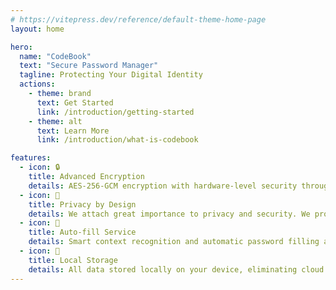 ```yaml
---
# https://vitepress.dev/reference/default-theme-home-page
layout: home

hero:
  name: "CodeBook"
  text: "Secure Password Manager"
  tagline: Protecting Your Digital Identity
  actions:
    - theme: brand
      text: Get Started
      link: /introduction/getting-started
    - theme: alt
      text: Learn More
      link: /introduction/what-is-codebook

features:
  - icon: 🔒
    title: Advanced Encryption
    details: AES-256-GCM encryption with hardware-level security through Android KeyStore system
  - icon: 🎯
    title: Privacy by Design
    details: We attach great importance to privacy and security. We promise not to collect any personal information, upload any data, or engage in any online communication
  - icon: 🔄
    title: Auto-fill Service
    details: Smart context recognition and automatic password filling across applications
  - icon: 💾
    title: Local Storage
    details: All data stored locally on your device, eliminating cloud storage security risks
---
```


